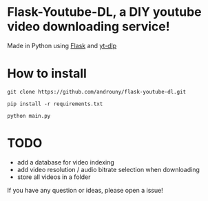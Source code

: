 # Flask-Youtube-DL, a DIY youtube video downloading service!

Made in Python using [Flask](https://flask.palletsprojects.com/en/2.3.x/) and [yt-dlp](https://github.com/yt-dlp/yt-dlp)

# How to install 

```
git clone https://github.com/androuny/flask-youtube-dl.git
```

```
pip install -r requirements.txt
```

```
python main.py
```

# TODO

- add a database for video indexing
- add video resolution / audio bitrate selection when downloading
- store all videos in a folder

If you have any question or ideas, please open a issue!